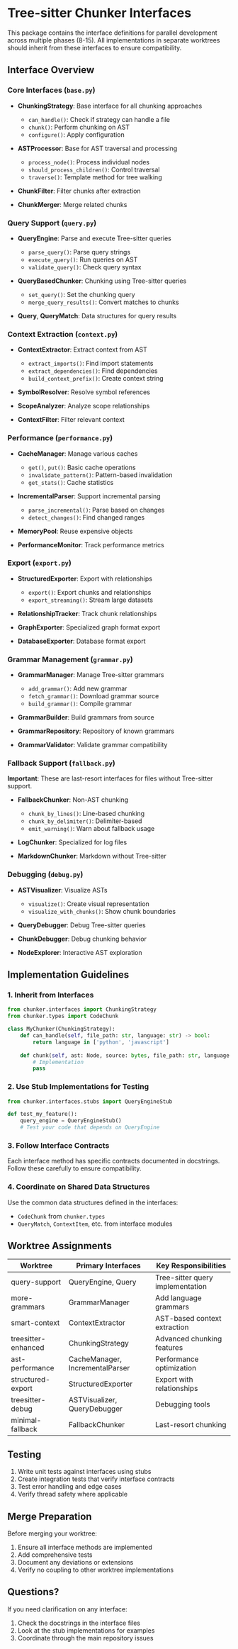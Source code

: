 # Tree-sitter Chunker Interfaces

This package contains the interface definitions for parallel development across multiple phases (8-15). All implementations in separate worktrees should inherit from these interfaces to ensure compatibility.

## Interface Overview

### Core Interfaces (`base.py`)

- **ChunkingStrategy**: Base interface for all chunking approaches
  - `can_handle()`: Check if strategy can handle a file
  - `chunk()`: Perform chunking on AST
  - `configure()`: Apply configuration

- **ASTProcessor**: Base for AST traversal and processing
  - `process_node()`: Process individual nodes
  - `should_process_children()`: Control traversal
  - `traverse()`: Template method for tree walking

- **ChunkFilter**: Filter chunks after extraction
- **ChunkMerger**: Merge related chunks

### Query Support (`query.py`)

- **QueryEngine**: Parse and execute Tree-sitter queries
  - `parse_query()`: Parse query strings
  - `execute_query()`: Run queries on AST
  - `validate_query()`: Check query syntax

- **QueryBasedChunker**: Chunking using Tree-sitter queries
  - `set_query()`: Set the chunking query
  - `merge_query_results()`: Convert matches to chunks

- **Query**, **QueryMatch**: Data structures for query results

### Context Extraction (`context.py`)

- **ContextExtractor**: Extract context from AST
  - `extract_imports()`: Find import statements
  - `extract_dependencies()`: Find dependencies
  - `build_context_prefix()`: Create context string

- **SymbolResolver**: Resolve symbol references
- **ScopeAnalyzer**: Analyze scope relationships
- **ContextFilter**: Filter relevant context

### Performance (`performance.py`)

- **CacheManager**: Manage various caches
  - `get()`, `put()`: Basic cache operations
  - `invalidate_pattern()`: Pattern-based invalidation
  - `get_stats()`: Cache statistics

- **IncrementalParser**: Support incremental parsing
  - `parse_incremental()`: Parse based on changes
  - `detect_changes()`: Find changed ranges

- **MemoryPool**: Reuse expensive objects
- **PerformanceMonitor**: Track performance metrics

### Export (`export.py`)

- **StructuredExporter**: Export with relationships
  - `export()`: Export chunks and relationships
  - `export_streaming()`: Stream large datasets

- **RelationshipTracker**: Track chunk relationships
- **GraphExporter**: Specialized graph format export
- **DatabaseExporter**: Database format export

### Grammar Management (`grammar.py`)

- **GrammarManager**: Manage Tree-sitter grammars
  - `add_grammar()`: Add new grammar
  - `fetch_grammar()`: Download grammar source
  - `build_grammar()`: Compile grammar

- **GrammarBuilder**: Build grammars from source
- **GrammarRepository**: Repository of known grammars
- **GrammarValidator**: Validate grammar compatibility

### Fallback Support (`fallback.py`)

**Important**: These are last-resort interfaces for files without Tree-sitter support.

- **FallbackChunker**: Non-AST chunking
  - `chunk_by_lines()`: Line-based chunking
  - `chunk_by_delimiter()`: Delimiter-based
  - `emit_warning()`: Warn about fallback usage

- **LogChunker**: Specialized for log files
- **MarkdownChunker**: Markdown without Tree-sitter

### Debugging (`debug.py`)

- **ASTVisualizer**: Visualize ASTs
  - `visualize()`: Create visual representation
  - `visualize_with_chunks()`: Show chunk boundaries

- **QueryDebugger**: Debug Tree-sitter queries
- **ChunkDebugger**: Debug chunking behavior
- **NodeExplorer**: Interactive AST exploration

## Implementation Guidelines

### 1. Inherit from Interfaces

```python
from chunker.interfaces import ChunkingStrategy
from chunker.types import CodeChunk

class MyChunker(ChunkingStrategy):
    def can_handle(self, file_path: str, language: str) -> bool:
        return language in ['python', 'javascript']
    
    def chunk(self, ast: Node, source: bytes, file_path: str, language: str) -> List[CodeChunk]:
        # Implementation
        pass
```

### 2. Use Stub Implementations for Testing

```python
from chunker.interfaces.stubs import QueryEngineStub

def test_my_feature():
    query_engine = QueryEngineStub()
    # Test your code that depends on QueryEngine
```

### 3. Follow Interface Contracts

Each interface method has specific contracts documented in docstrings. Follow these carefully to ensure compatibility.

### 4. Coordinate on Shared Data Structures

Use the common data structures defined in the interfaces:
- `CodeChunk` from `chunker.types`
- `QueryMatch`, `ContextItem`, etc. from interface modules

## Worktree Assignments

| Worktree | Primary Interfaces | Key Responsibilities |
|----------|-------------------|---------------------|
| query-support | QueryEngine, Query | Tree-sitter query implementation |
| more-grammars | GrammarManager | Add language grammars |
| smart-context | ContextExtractor | AST-based context extraction |
| treesitter-enhanced | ChunkingStrategy | Advanced chunking features |
| ast-performance | CacheManager, IncrementalParser | Performance optimization |
| structured-export | StructuredExporter | Export with relationships |
| treesitter-debug | ASTVisualizer, QueryDebugger | Debugging tools |
| minimal-fallback | FallbackChunker | Last-resort chunking |

## Testing

1. Write unit tests against interfaces using stubs
2. Create integration tests that verify interface contracts
3. Test error handling and edge cases
4. Verify thread safety where applicable

## Merge Preparation

Before merging your worktree:
1. Ensure all interface methods are implemented
2. Add comprehensive tests
3. Document any deviations or extensions
4. Verify no coupling to other worktree implementations

## Questions?

If you need clarification on any interface:
1. Check the docstrings in the interface files
2. Look at the stub implementations for examples
3. Coordinate through the main repository issues